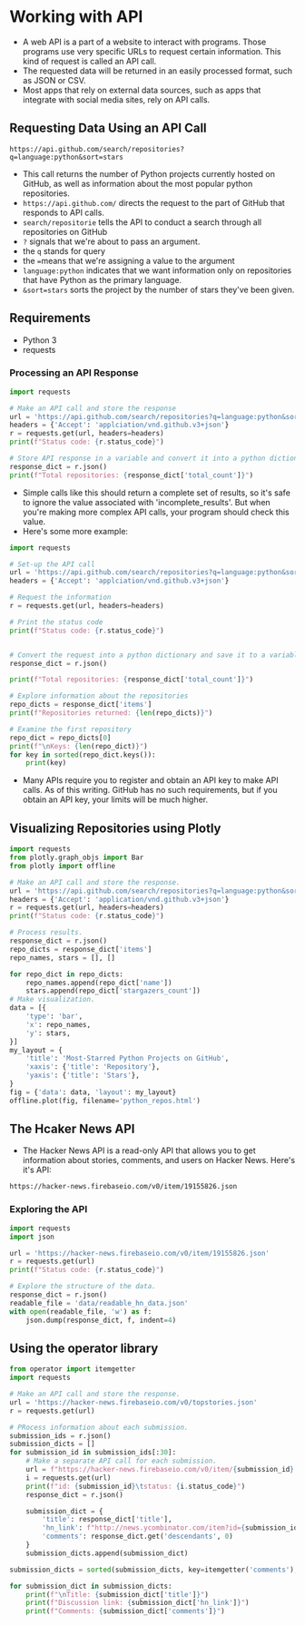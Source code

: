 # Working with API

- A web API is a part of a website to interact with programs. Those programs use very specific URLs to request certain information. This kind of request is called an API call. 
- The requested data will be returned in an easily processed format, such as JSON or CSV.
- Most apps that rely on external data sources, such as apps that integrate with social media sites, rely on API calls.


## Requesting Data Using an API Call

```
https://api.github.com/search/repositories?q=language:python&sort=stars
```

- This call returns the number of Python projects currently hosted on GitHub, as well as information about the most popular python repositories.
- `https://api.github.com/` directs the request to the part of GitHub that responds to API calls.
- `search/repositorie` tells the API to conduct a search through all repositories on GitHub
- `?` signals that we're about to pass an argument.
- the `q` stands for query
- the `=`means that we're assigning a value to the argument
- `language:python` indicates that we want information only on repositories that have Python as the primary language.
- `&sort=stars` sorts the project by the number of stars they've been given.

## Requirements

- Python 3
- requests

### Processing an API Response

```python
import requests

# Make an API call and store the response
url = 'https://api.github.com/search/repositories?q=language:python&sort=stars'
headers = {'Accept': 'applciation/vnd.github.v3+json'}
r = requests.get(url, headers=headers)
print(f"Status code: {r.status_code}")

# Store API response in a variable and convert it into a python dictionary
response_dict = r.json()
print(f"Total repositories: {response_dict['total_count']}")
```

- Simple calls like this should return a complete set of results, so it's safe to ignore the value associated with 'incomplete_results'. But when you're making more complex API calls, your program should check this value.
- Here's some more example:

```python
import requests

# Set-up the API call
url = 'https://api.github.com/search/repositories?q=language:python&sort=stars'
headers = {'Accept': 'applciation/vnd.github.v3+json'}

# Request the information
r = requests.get(url, headers=headers)

# Print the status code
print(f"Status code: {r.status_code}")


# Convert the request into a python dictionary and save it to a variable
response_dict = r.json()

print(f"Total repositories: {response_dict['total_count']}")

# Explore information about the repositories
repo_dicts = response_dict['items']
print(f"Repositories returned: {len(repo_dicts)}")

# Examine the first repository
repo_dict = repo_dicts[0]
print(f"\nKeys: {len(repo_dict)}")
for key in sorted(repo_dict.keys()):
    print(key)
```

- Many APIs require you to register and obtain an API key to make API calls. As of this writing. GitHub has no such requirements, but if you obtain an API key, your limits will be much higher.


## Visualizing Repositories using Plotly

```python
import requests
from plotly.graph_objs import Bar
from plotly import offline

# Make an API call and store the response.
url = 'https://api.github.com/search/repositories?q=language:python&sort=stars'
headers = {'Accept': 'application/vnd.github.v3+json'}
r = requests.get(url, headers=headers)
print(f"Status code: {r.status_code}")

# Process results.
response_dict = r.json()
repo_dicts = response_dict['items']
repo_names, stars = [], []

for repo_dict in repo_dicts:
    repo_names.append(repo_dict['name'])
    stars.append(repo_dict['stargazers_count'])
# Make visualization.
data = [{
    'type': 'bar',
    'x': repo_names,
    'y': stars,
}]
my_layout = {
    'title': 'Most-Starred Python Projects on GitHub',
    'xaxis': {'title': 'Repository'},
    'yaxis': {'title': 'Stars'},
}
fig = {'data': data, 'layout': my_layout}
offline.plot(fig, filename='python_repos.html')
```

## The Hcaker News API

- The Hacker News API is a read-only API that allows you to get information about stories, comments, and users on Hacker News. Here's it's API:

```
https://hacker-news.firebaseio.com/v0/item/19155826.json
```

### Exploring the API


```python
import requests
import json

url = 'https://hacker-news.firebaseio.com/v0/item/19155826.json'
r = requests.get(url)
print(f"Status code: {r.status_code}")

# Explore the structure of the data.
response_dict = r.json()
readable_file = 'data/readable_hn_data.json'
with open(readable_file, 'w') as f:
    json.dump(response_dict, f, indent=4)
```

## Using the operator library

```python
from operator import itemgetter
import requests

# Make an API call and store the response.
url = 'https://hacker-news.firebaseio.com/v0/topstories.json'
r = requests.get(url)

# PRocess information about each submission.
submission_ids = r.json()
submission_dicts = []
for submission_id in submission_ids[:30]:
    # Make a separate API call for each submission.
    url = f"https://hacker-news.firebaseio.com/v0/item/{submission_id}.json"
    i = requests.get(url)
    print(f"id: {submission_id}\tstatus: {i.status_code}")
    response_dict = r.json()

    submission_dict = {
        'title': response_dict['title'],
        'hn_link': f"http://news.ycombinator.com/item?id={submission_id}",
        'comments': response_dict.get('descendants', 0)
    }
    submission_dicts.append(submission_dict)

submission_dicts = sorted(submission_dicts, key=itemgetter('comments'), reverse=True)

for submission_dict in submission_dicts:
    print(f"\nTitle: {submission_dict['title']}")
    print(f"Discussion link: {submission_dict['hn_link']}")
    print(f"Comments: {submission_dict['comments']}")
```